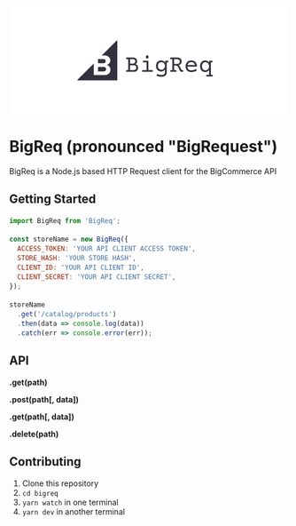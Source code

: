 <p align="center">
<img src="BigReq.png">
</p>

# BigReq (pronounced "BigRequest")

BigReq is a Node.js based HTTP Request client for the BigCommerce API

## Getting Started

```javascript
import BigReq from 'BigReq';

const storeName = new BigReq({
  ACCESS_TOKEN: 'YOUR API CLIENT ACCESS TOKEN',
  STORE_HASH: 'YOUR STORE HASH',
  CLIENT_ID: 'YOUR API CLIENT ID',
  CLIENT_SECRET: 'YOUR API CLIENT SECRET',
});

storeName
  .get('/catalog/products')
  .then(data => console.log(data))
  .catch(err => console.error(err));
```

## API

**.get(path)**

**.post(path[, data])**

**.get(path[, data])**

**.delete(path)**

## Contributing

1. Clone this repository
2. `cd bigreq`
3. `yarn watch` in one terminal
4. `yarn dev` in another terminal
